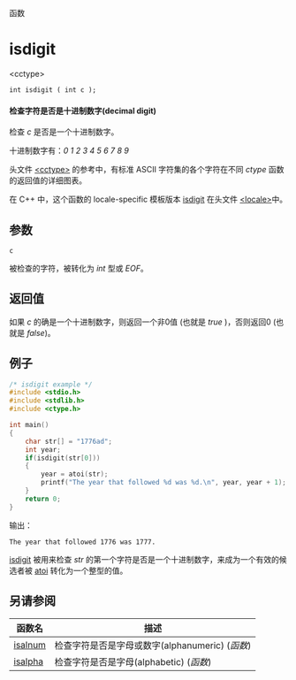 函数

# isdigit

\<cctype\>

`int isdigit ( int c );`

#### 检查字符是否是十进制数字(decimal digit)

检查 _c_ 是否是一个十进制数字。

十进制数字有：_0_ _1_ _2_ _3_ _4_ _5_ _6_ _7_ _8_ _9_

头文件 [\<cctype\>](README.md) 的参考中，有标准 ASCII 字符集的各个字符在不同 _ctype_ 函数的返回值的详细图表。

在 C++ 中，这个函数的 locale-specific 模板版本 [isdigit](../../Other/locale/isdigit.md) 在头文件 [\<locale\>](../../Other/locale/README.md)中。


## 参数

`c`

被检查的字符，被转化为 _int_ 型或 _EOF_。


## 返回值
如果 _c_ 的确是一个十进制数字，则返回一个非0值 (也就是 _true_ )，否则返回0 (也就是 _false_)。


## 例子

```cpp
/* isdigit example */
#include <stdio.h>
#include <stdlib.h>
#include <ctype.h>

int main()
{
	char str[] = "1776ad";
	int year;
	if(isdigit(str[0]))
	{
		year = atoi(str);
		printf("The year that followed %d was %d.\n", year, year + 1);
	}
	return 0;
}
```

输出：  
```
The year that followed 1776 was 1777.
```

[isdigit](isdigit.md) 被用来检查 _str_ 的第一个字符是否是一个十进制数字，来成为一个有效的候选者被 [atoi](../cstdlib/atoi.md) 转化为一个整型的值。


## 另请参阅

函数名                | 描述
--------------------- | ---------------
[isalnum](isalnum.md) | 检查字符是否是字母或数字(alphanumeric) (_函数_)
[isalpha](isalpha.md) | 检查字符是否是字母(alphabetic) (_函数_)
